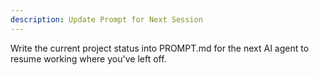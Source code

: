 ```yaml
---
description: Update Prompt for Next Session 
---
```


Write the current project status into PROMPT.md for the next AI agent to resume working where you've left off.